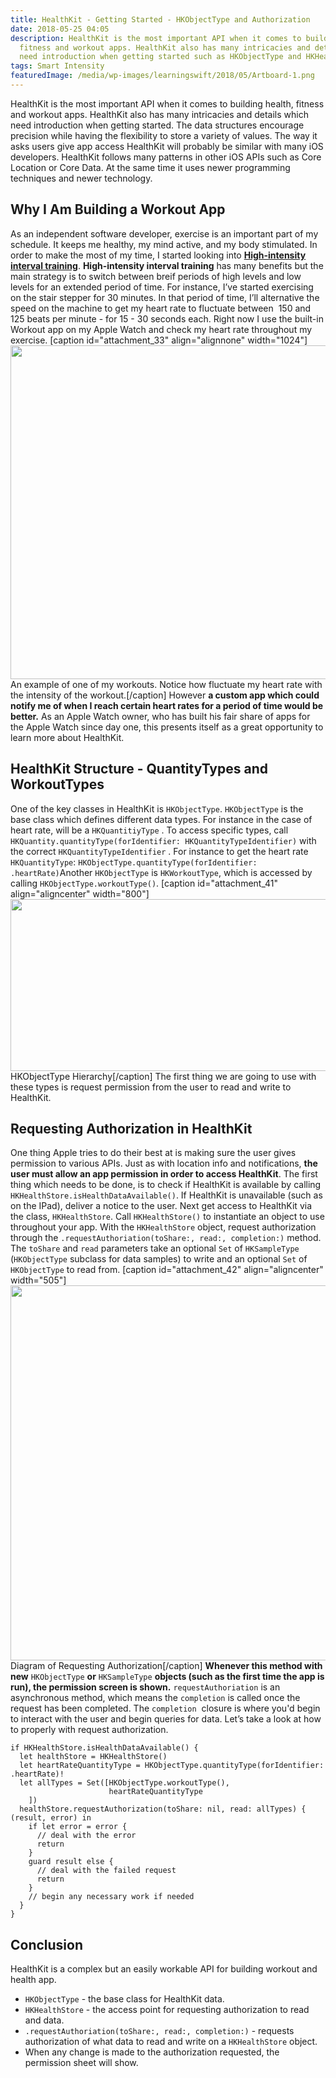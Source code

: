 ```yaml
---
title: HealthKit - Getting Started - HKObjectType and Authorization
date: 2018-05-25 04:05
description: HealthKit is the most important API when it comes to building health,
  fitness and workout apps. HealthKit also has many intricacies and details which
  need introduction when getting started such as HKObjectType and HKHealthStore.
tags: Smart Intensity
featuredImage: /media/wp-images/learningswift/2018/05/Artboard-1.png
---
```

HealthKit is the most important API when it comes to building health,
fitness and workout apps. HealthKit also has many intricacies and
details which need introduction when getting started. The data
structures encourage precision while having the flexibility to store a
variety of values. The way it asks users give app access HealthKit will
probably be similar with many iOS developers. HealthKit follows many
patterns in other iOS APIs such as Core Location or Core Data. At the
same time it uses newer programming techniques and newer technology.

## Why I Am Building a Workout App

As an independent software developer, exercise is an important part of
my schedule. It keeps me healthy, my mind active, and my body
stimulated. In order to make the most of my time, I started looking into
**[High-intensity interval
training](https://en.m.wikipedia.org/wiki/High-intensity_interval_training)**.
**High-intensity interval training** has many benefits but the main
strategy is to switch between breif periods of high levels and low
levels for an extended period of time. For instance, I’ve started
exercising on the stair stepper for 30 minutes. In that period of time,
I’ll alternative the speed on the machine to get my heart rate to
fluctuate between  150 and 125 beats per minute - for 15 - 30 seconds
each. Right now I use the built-in Workout app on my Apple Watch and
check my heart rate throughout my exercise. \[caption
id="attachment\_33" align="alignnone"
width="1024"\]<img src="https://learningswift.brightdigit.com/wp-content/uploads/sites/2/2018/05/IMG_208F0706D0D0-1-1024x534.jpeg" class="wp-image-33 size-large" width="1024" height="534" />
An example of one of my workouts. Notice how fluctuate my heart rate
with the intensity of the workout.\[/caption\] However **a custom app
which could notify me of when I reach certain heart rates for a period
of time would be better.** As an Apple Watch owner, who has built his
fair share of apps for the Apple Watch since day one, this presents
itself as a great opportunity to learn more about HealthKit.

## HealthKit Structure - QuantityTypes and WorkoutTypes

One of the key classes in HealthKit is `HKObjectType`. `HKObjectType` is
the base class which defines different data types. For instance in the
case of heart rate, will be a `HKQuantitiyType` . To access specific
types, call
`HKQuantity.quantityType(forIdentifier: HKQuantityTypeIdentifier)` with
the correct `HKQuantityTypeIdentifier` . For instance to get the heart
rate `HKQuantityType`:
`HKObjectType.quantityType(forIdentifier: .heartRate)`Another
`HKObjectType` is `HKWorkoutType`, which is accessed by calling
`HKObjectType.workoutType()`. \[caption id="attachment\_41"
align="aligncenter"
width="800"\]<img src="https://learningswift.brightdigit.com/wp-content/uploads/sites/2/2018/05/diagram.png" class="wp-image-41 size-full" width="800" height="275" />
HKObjectType Hierarchy\[/caption\] The first thing we are going to use
with these types is request permission from the user to read and write
to HealthKit.

## Requesting Authorization in HealthKit

One thing Apple tries to do their best at is making sure the user gives
permission to various APIs. Just as with location info and
notifications, **the user must allow an app permission in order to
access HealthKit**. The first thing which needs to be done, is to check
if HealthKit is available by calling
`HKHealthStore.isHealthDataAvailable()`. If HealthKit is unavailable
(such as on the IPad), deliver a notice to the user. Next get access to
HealthKit via the class, `HKHealthStore`. Call `HKHealthStore()` to
instantiate an object to use throughout your app. With the
`HKHealthStore` object, request authorization through the
`.requestAuthoriation(toShare:, read:, completion:)` method. The
`toShare` and `read` parameters take an optional `Set` of `HKSampleType`
(`HKObjectType` subclass for data samples) to write and an optional
`Set` of `HKObjectType` to read from. \[caption id="attachment\_42"
align="aligncenter"
width="505"\]<img src="https://learningswift.brightdigit.com/wp-content/uploads/sites/2/2018/05/Artboard-1-253x300.png" class="wp-image-42" width="505" height="600" />
Diagram of Requesting Authorization\[/caption\] **Whenever this method
with new** `HKObjectType` **or** `HKSampleType` **objects (such as the
first time the app is run), the permission screen is shown.**
`requestAuthoriation` is an asynchronous method, which means the
`completion` is called once the request has been completed. The
`completion`  closure is where you'd begin to interact with the user and
begin queries for data. Let’s take a look at how to properly with
request authorization.

    if HKHealthStore.isHealthDataAvailable() {
      let healthStore = HKHealthStore()
      let heartRateQuantityType = HKObjectType.quantityType(forIdentifier: .heartRate)!
      let allTypes = Set([HKObjectType.workoutType(),
                          heartRateQuantityType
        ])
      healthStore.requestAuthorization(toShare: nil, read: allTypes) { (result, error) in
        if let error = error {
          // deal with the error
          return
        }
        guard result else {
          // deal with the failed request 
          return
        }
        // begin any necessary work if needed
      }
    }

## Conclusion

HealthKit is a complex but an easily workable API for building workout
and health app.

-   `HKObjectType` - the base class for HealthKit data.
-   `HKHealthStore` - the access point for requesting authorization to
    read and data.
-   `.requestAuthoriation(toShare:, read:, completion:)` - requests
    authorization of what data to read and write on a `HKHealthStore`
    object.
-   When any change is made to the authorization requested, the
    permission sheet will show.